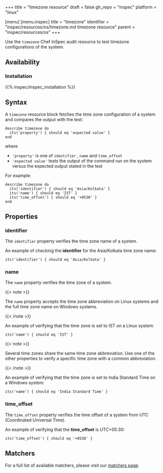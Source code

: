 +++
title = "timezone resource"
draft = false
gh_repo = "inspec"
platform = "linux"

[menu]
  [menu.inspec]
    title = "timezone"
    identifier = "inspec/resources/os/timezone.md timezone resource"
    parent = "inspec/resources/os"
+++

Use the `timezone` Chef InSpec audit resource to test timezone configurations of the system.

## Availability

### Installation

{{% inspec/inspec_installation %}}

## Syntax

A `timezone` resource block fetches the time zone configuration of a system and compares the output with the test:

    describe timezone do
      its('property') { should eq 'expected value' }
    end

where

- `'property'` is one of `identifier` , `name` and `time_offset`
- `'expected value'` tests the output of the command run on the system versus the expected output stated in the test

For example:

    describe timezone do
      its('identifier') { should eq 'Asia/Kolkata' }
      its('name') { should eq 'IST' }
      its('time_offset') { should eq '+0530' }
    end

## Properties

### identifier

The `identifier` property verifies the time zone name of a system.

An example of checking the **identifier** for the Asia/Kolkata time zone name:

    its('identifier') { should eq 'Asia/Kolkata' }

### name

The `name` property verifies the time zone of a system.

{{< note >}}

The `name` property accepts the time zone abbreviation on Linux systems and the full time zone name on Windows systems.

{{< /note >}}

An example of verifying that the time zone is set to IST on a Linux system:

    its('name') { should eq 'IST' }


{{< note >}}

Several time zones share the same time zone abbreviation. Use one of the other properties to verify a specific time zone with a common abbreviation.

{{< /note >}}

An example of verifying that the time zone is set to India Standard Time on a Windows system:

    its('name') { should eq 'India Standard Time' }

### time_offset

The `time_offset` property verifies the time offset of a system from UTC (Coordinated Universal Time).

An example of verifying that the **time_offset** is UTC+05:30:

    its('time_offset') { should eq '+0530' }

## Matchers

For a full list of available matchers, please visit our [matchers page](/inspec/matchers/).